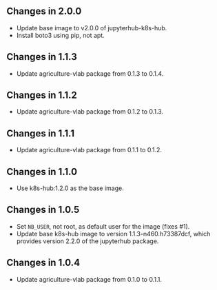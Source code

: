 ## Changes in 2.0.0

* Update base image to v2.0.0 of jupyterhub-k8s-hub.
* Install boto3 using pip, not apt.

## Changes in 1.1.3

* Update agriculture-vlab package from 0.1.3 to 0.1.4.

## Changes in 1.1.2

* Update agriculture-vlab package from 0.1.2 to 0.1.3.

## Changes in 1.1.1

* Update agriculture-vlab package from 0.1.1 to 0.1.2.

## Changes in 1.1.0

* Use k8s-hub:1.2.0 as the base image.

## Changes in 1.0.5

* Set `NB_USER`, not root, as default user for the image (fixes #1).
* Update base k8s-hub image to version 1.1.3-n460.h73387dcf, which provides
  version 2.2.0 of the jupyterhub package.

## Changes in 1.0.4

* Update agriculture-vlab package from 0.1.0 to 0.1.1.
